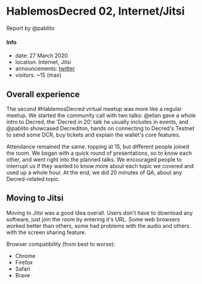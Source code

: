 # HablemosDecred 02, Internet/Jitsi

Report by @pablito

#### Info

* date: 27 March 2020
* location: Internet, Jitsi
* announcements: [twitter](https://twitter.com/Decred_ES/status/1243214184793485314)
* visitors: ~15 (max)

## Overall experience

The second #HablemosDecred virtual meetup was more like a regular meetup. We started the community call with two talks: @elian gave a whole intro to Decred, the 'Decred in 20' talk he usually includes in events, and @pablito showcased Decrediton, hands on connecting to Decred's Testnet to send some DCR, buy tickets and explain the wallet's core features.

Attendance remained the same, topping at 15, but different people joined the room. We began with a quick round of presentations, so to know each other, and went right into the planned talks. We encouraged people to interrupt us if they wanted to know more about each topic we covered and used up a whole hour. At the end, we did 20 minutes of QA, about any Decred-related topic.

## Moving to Jitsi

Moving to Jitsi was a good idea overall. Users don't have to download any software, just join the room by entering it's URL. Some web browsers worked better than others, some had problems with the audio and others with the screen sharing feature.

Browser compatibility (from best to worse):

- Chrome
- Firefox
- Safari
- Brave
